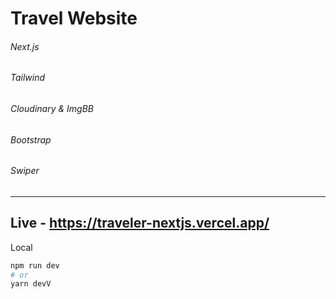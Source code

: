 # Travel Website

###### Next.js

###### Tailwind

###### Cloudinary & ImgBB

###### Bootstrap

###### Swiper
---
Live - https://traveler-nextjs.vercel.app/
---
Local

```bash
npm run dev
# or
yarn devV
```
